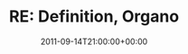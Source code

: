 ---
templateKey: event
guid: 08965a4c-6eab-11ea-99c5-002590d1d1b0
date: 2011-09-14T21:00:00+00:00
eventTime: '9pm'
title: 'RE: Definition, Organo'
artist: 'RE: Definition'
city: Taipei
venue: Organo
group: LEO37
guests: DJ Charles
---